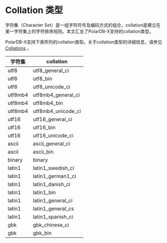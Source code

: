Collation 类型 
================================

字符集（Character Set）是一组字符符号及编码方式的组合，collation是建立在某一字符集上的字符排序规则。本文汇总了PolarDB-X支持的collation类型。

PolarDB-X支持下表所列的collation类型。关于collation类型的详细信息，请参见[Collations](https://dev.mysql.com/doc/refman/5.7/en/charset-general.html) 。


|   字符集   |     collation      |
|---------|--------------------|
| utf8    | utf8_general_ci    |
| utf8    | utf8_bin           |
| utf8    | utf8_unicode_ci    |
| utf8mb4 | utf8mb4_general_ci |
| utf8mb4 | utf8mb4_bin        |
| utf8mb4 | utf8mb4_unicode_ci |
| utf16   | utf16_general_ci   |
| utf16   | utf16_bin          |
| utf16   | utf16_unicode_ci   |
| ascii   | ascii_general_ci   |
| ascii   | ascii_bin          |
| binary  | binary             |
| latin1  | latin1_swedish_ci  |
| latin1  | latin1_german1_ci  |
| latin1  | latin1_danish_ci   |
| latin1  | latin1_bin         |
| latin1  | latin1_general_ci  |
| latin1  | latin1_general_cs  |
| latin1  | latin1_spanish_ci  |
| gbk     | gbk_chinese_ci     |
| gbk     | gbk_bin            |



